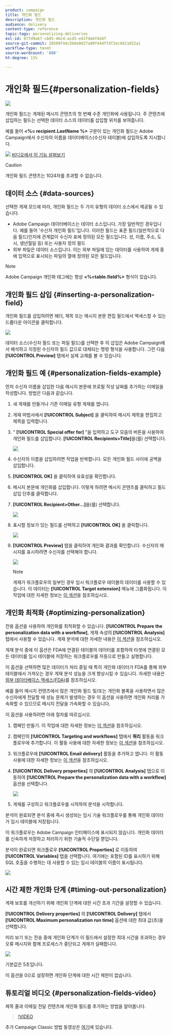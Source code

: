 ```yaml
---
product: campaign
title: 개인화 필드
description: 개인화 필드
audience: delivery
content-type: reference
topic-tags: personalizing-deliveries
exl-id: 67fd9a67-cb05-46cd-acd5-e42fde6f4d4f
source-git-commit: 20509f44c5b8e0827a09f44dffdf2ec9d11652a1
workflow-type: tm+mt
source-wordcount: '880'
ht-degree: 11%

---
```


# 개인화 필드{#personalization-fields}

![](../../assets/common.svg)

개인화 필드는 게재된 메시지 콘텐츠의 첫 번째 수준 개인화에 사용됩니다. 주 콘텐츠에 삽입하는 필드는 선택한 데이터 소스의 데이터를 삽입할 위치를 보여줍니다.

예를 들어 **&lt;%= recipient.LastName %>** 구문이 있는 개인화 필드는 Adobe Campaign에서 수신자의 이름을 데이터베이스(수신자 테이블)에 삽입하도록 지시합니다.

![](assets/do-not-localize/how-to-video.png) [비디오에서 이 기능 살펴보기](#personalization-fields-video)

>[!CAUTION]
>
>개인화 필드 콘텐츠는 1024자를 초과할 수 없습니다.

## 데이터 소스 {#data-sources}

선택한 게재 모드에 따라, 개인화 필드는 두 가지 유형의 데이터 소스에서 제공될 수 있습니다.

* Adobe Campaign 데이터베이스는 데이터 소스입니다. 가장 일반적인 경우입니다. 예를 들어 &#39;수신자 개인화 필드&#39;입니다. 이러한 필드는 표준 필드(일반적으로 다음 필드)인지에 관계없이 수신자 표에 정의된 모든 필드입니다. 성, 이름, 주소, 도시, 생년월일 등) 또는 사용자 정의 필드
* 외부 파일은 데이터 소스입니다. 이는 외부 파일에 있는 데이터를 사용하여 게재 중에 입력으로 표시되는 파일의 열에 정의된 모든 필드입니다.

>[!NOTE]
>
>Adobe Campaign 개인화 태그에는 항상 **&lt;%=table.field%>** 형식이 있습니다.

## 개인화 필드 삽입 {#inserting-a-personalization-field}

개인화 필드를 삽입하려면 헤더, 제목 또는 메시지 본문 편집 필드에서 액세스할 수 있는 드롭다운 아이콘을 클릭합니다.

![](assets/s_ncs_user_add_custom_field.png)

데이터 소스(수신자 필드 또는 파일 필드)를 선택한 후 이 삽입은 Adobe Campaign에서 해석하고 지정된 수신자의 필드 값으로 대체되는 명령 형식을 사용합니다. 그런 다음 **[!UICONTROL Preview]** 탭에서 실제 교체를 볼 수 있습니다.

## 개인화 필드 예 {#personalization-fields-example}

먼저 수신자 이름을 삽입한 다음 메시지 본문에 프로필 작성 날짜를 추가하는 이메일을 작성합니다. 방법은 다음과 같습니다.

1. 새 게재를 만들거나 기존 이메일 유형 게재를 엽니다.
1. 게재 마법사에서 **[!UICONTROL Subject]** 을 클릭하여 메시지 제목을 편집하고 제목을 입력합니다.
1. &quot; **[!UICONTROL Special offer for]** &quot;을 입력하고 도구 모음의 버튼을 사용하여 개인화 필드를 삽입합니다. **[!UICONTROL Recipients>Title]**&#x200B;을(를) 선택합니다.

   ![](assets/s_ncs_user_insert_custom_field.png)

1. 수신자의 이름을 삽입하려면 작업을 반복합니다. 모든 개인화 필드 사이에 공백을 삽입합니다.
1. **[!UICONTROL OK]** 을 클릭하여 유효성을 확인합니다.
1. 메시지 본문에 개인화를 삽입합니다. 이렇게 하려면 메시지 콘텐츠를 클릭하고 필드 삽입 단추를 클릭합니다.
1. **[!UICONTROL Recipient>Other...]**&#x200B;을(를) 선택합니다.

   ![](assets/s_ncs_user_insert_custom_field_b.png)

1. 표시할 정보가 있는 필드를 선택하고 **[!UICONTROL OK]** 을 클릭합니다.

   ![](assets/s_ncs_user_insert_custom_field_c.png)

1. **[!UICONTROL Preview]** 탭을 클릭하여 개인화 결과를 확인합니다. 수신자의 메시지를 표시하려면 수신자를 선택해야 합니다.

   ![](assets/s_ncs_user_insert_custom_field_d.png)

   >[!NOTE]
   >
   >게재가 워크플로우의 일부인 경우 임시 워크플로우 테이블의 데이터를 사용할 수 있습니다. 이 데이터는 **[!UICONTROL Target extension]** 메뉴에 그룹화됩니다. 이 작업에 대한 자세한 정보는 [이 섹션](../../workflow/using/data-life-cycle.md#target-data)을 참조하십시오.

## 개인화 최적화 {#optimizing-personalization}

전용 옵션을 사용하여 개인화를 최적화할 수 있습니다. **[!UICONTROL Prepare the personalization data with a workflow]**, 게재 속성의 **[!UICONTROL Analysis]** 탭에서 사용할 수 있습니다. 게재 분석에 대한 자세한 내용은 [이 섹션](steps-validating-the-delivery.md#analyzing-the-delivery)을 참조하십시오.

게재 분석 중에 이 옵션은 FDA에 연결된 테이블의 데이터를 포함하여 타겟에 연결된 모든 데이터를 임시 테이블에 저장하는 워크플로우를 자동으로 만들고 실행합니다.

이 옵션을 선택하면 많은 데이터가 처리 중일 때 특히 개인화 데이터가 FDA를 통해 외부 테이블에서 가져오는 경우 게재 분석 성능을 크게 향상시킬 수 있습니다. 자세한 내용은 [외부 데이터베이스 액세스(FDA)](../../installation/using/about-fda.md)를 참조하십시오.

예를 들어 메시지 컨텐츠에서 많은 개인화 필드 및/또는 개인화 블록을 사용하면서 많은 수신자에게 전달할 때 성능 문제가 발생하는 경우 이 옵션을 사용하면 개인화 처리를 가속화할 수 있으므로 메시지 전달을 가속화할 수 있습니다.

이 옵션을 사용하려면 아래 절차를 따르십시오.

1. 캠페인 만들기. 이 작업에 대한 자세한 정보는 [이 섹션](../../campaign/using/setting-up-marketing-campaigns.md#creating-a-campaign)을 참조하십시오.
1. 캠페인의 **[!UICONTROL Targeting and workflows]** 탭에서 **쿼리** 활동을 워크플로우에 추가합니다. 이 활동 사용에 대한 자세한 정보는 [이 섹션](../../workflow/using/query.md)을 참조하십시오.
1. 워크플로우에 **[!UICONTROL Email delivery]** 활동을 추가하고 엽니다. 이 활동 사용에 대한 자세한 정보는 [이 섹션](../../workflow/using/delivery.md)을 참조하십시오.
1. **[!UICONTROL Delivery properties]** 의 **[!UICONTROL Analysis]** 탭으로 이동하여 **[!UICONTROL Prepare the personalization data with a workflow]** 옵션을 선택합니다.

   ![](assets/perso_optimization.png)

1. 게재를 구성하고 워크플로우를 시작하여 분석을 시작합니다.

분석이 완료되면 분석 중에 즉시 생성되는 임시 기술 워크플로우를 통해 개인화 데이터가 임시 테이블에 저장됩니다.

이 워크플로우는 Adobe Campaign 인터페이스에 표시되지 않습니다. 개인화 데이터를 신속하게 저장하고 처리하기 위한 기술적 수단일 뿐입니다.

분석이 완료되면 워크플로우 **[!UICONTROL Properties]** 로 이동하여 **[!UICONTROL Variables]** 탭을 선택합니다. 여기에는 포함된 ID를 표시하기 위해 SQL 호출을 수행하는 데 사용할 수 있는 임시 테이블의 이름이 표시됩니다.

![](assets/perso_optimization_temp_table.png)

## 시간 제한 개인화 단계 {#timing-out-personalization}

게재 보호를 개선하기 위해 개인화 단계에 대한 시간 초과 기간을 설정할 수 있습니다.

**[!UICONTROL Delivery properties]** 의 **[!UICONTROL Delivery]** 탭에서 **[!UICONTROL Maximum personalization run time]** 옵션에 대한 최대 값(초)을 선택합니다.

미리 보기 또는 전송 중에 개인화 단계가 이 필드에서 설정한 최대 시간을 초과하는 경우 오류 메시지와 함께 프로세스가 중단되고 게재가 실패합니다.

![](assets/perso_time-out.png)

기본값은 5초입니다.

이 옵션을 0으로 설정하면 개인화 단계에 대한 시간 제한이 없습니다.

## 튜토리얼 비디오 {#personalization-fields-video}

제목 줄과 이메일 전달 컨텐츠에 개인화 필드를 추가하는 방법을 알아봅니다.

>[!VIDEO](https://video.tv.adobe.com/v/24925?quality=12)

추가 Campaign Classic 방법 동영상은 [여기](https://experienceleague.adobe.com/docs/campaign-classic-learn/tutorials/overview.html?lang=ko)에 있습니다.
